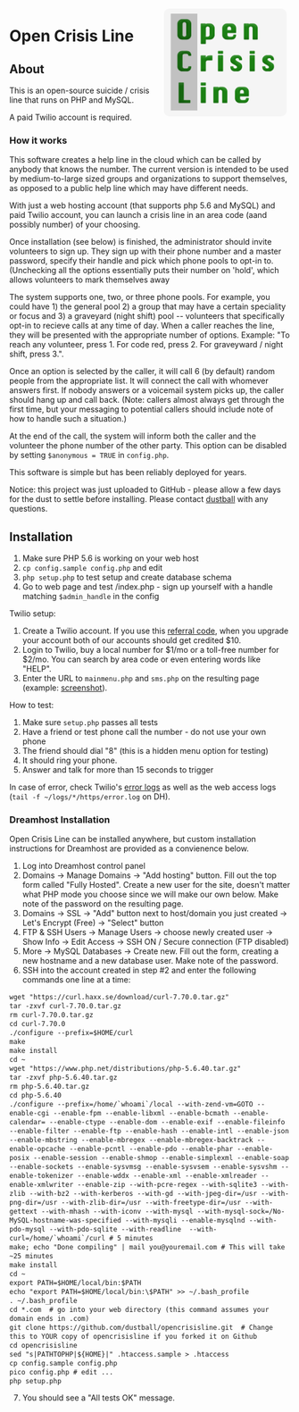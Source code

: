 <img align="right" src="ocl-logo.png" width="220" style="margin:7px; border-radius:10px" />

# Open Crisis Line

## About

This is an open-source suicide / crisis line that runs on PHP and MySQL.

A paid Twilio account is required.  

### How it works

This software creates a help line in the cloud which can be called by anybody that knows the number.  The current version is intended to be used by medium-to-large sized groups and organizations to support themselves, as opposed to a public help line which may have different needs.

With just a web hosting account (that supports php 5.6 and MySQL) and paid Twilio account, you can launch a crisis line in an area code (aand possibly number) of your choosing. 

Once installation (see below) is finished, the administrator should invite volunteers to sign up.  They sign up with their phone number and a master password, specify their handle and pick which phone pools to opt-in to. (Unchecking all the options essentially puts their number on 'hold', which allows volunteers to mark themselves away 

The system supports one, two, or three phone pools.  For example, you could have 1) the general pool 2) a group that may have a certain speciality or focus and 3) a graveyard (night shift) pool -- volunteers that specifically opt-in to recieve calls at any time of day.  When a caller reaches the line, they will be presented with the appropriate number of options.  Example: "To reach any volunteer, press 1. For code red, press 2.  For graveyward / night shift, press 3.".  

Once an option is selected by the caller, it will call 6 (by default) random people from the appropriate list.  It will connect the call with whomever answers first.  If nobody answers or a voicemail system picks up, the caller should hang up and call back.  (Note: callers almost always get through the first time, but your messaging to potential callers should include note of how to handle such a situation.)

At the end of the call, the system will inform both the caller and the volunteer the phone number of the other party.  This option can be disabled by setting `$anonymous = TRUE`  in `config.php`.  

This software is simple but has been reliably deployed for years.

Notice: this project was just uploaded to GitHub - please allow a few days for the dust to settle before installing.  Please contact [dustball](https://github.com/dustball) with any questions.

## Installation

1. Make sure PHP 5.6 is working on your web host
2. `cp config.sample config.php` and edit
3. `php setup.php` to test setup and create database schema 
4. Go to web page and test /index.php - sign up yourself with a handle matching `$admin_handle` in the config

Twilio setup:

1. Create a Twilio account. If you use this [referral code](https://www.twilio.com/referral/WU8oSC), when you upgrade your account both of our accounts should get credited $10.
1. Login to Twilio, buy a local number for $1/mo or a toll-free number for $2/mo.  You can search by area code or even entering words like "HELP".
2. Enter the URL to `mainmenu.php` and `sms.php` on the resulting page (example: [screenshot](https://i.imgur.com/0jy992M.png)).

How to test:

1. Make sure `setup.php` passes all tests 
2. Have a friend or test phone call the number - do not use your own phone 
3. The friend should dial "8" (this is a hidden menu option for testing)
4. It should ring your phone.  
5. Answer and talk for more than 15 seconds to trigger

In case of error, check Twilio's [error logs](https://www.twilio.com/console/debugger) as well as the web access logs (`tail -f ~/logs/*/https/error.log` on DH).

### Dreamhost Installation

Open Crisis Line can be installed anywhere, but custom installation instructions for Dreamhost are provided as a convienence below.

1. Log into Dreamhost control panel
2. Domains -> Manage Domains -> "Add hosting" button.  Fill out the top form called "Fully Hosted". Create a new user for the site, doesn't matter what PHP mode you choose since we will make our own below.  Make note of the password on the resulting page.
3. Domains -> SSL -> "Add" button next to host/domain you just created -> Let's Encrypt (Free) -> "Select" button
4. FTP & SSH Users -> Manage Users -> choose newly created user -> Show Info -> Edit Access -> SSH ON / Secure connection (FTP disabled)
5. More -> MySQL Databases -> Create new.  Fill out the form, creating a new hostname and a new database user.  Make note of the password.
6. SSH into the account created in step #2 and enter the following commands one line at a time:

```Shell
wget "https://curl.haxx.se/download/curl-7.70.0.tar.gz"
tar -zxvf curl-7.70.0.tar.gz 
rm curl-7.70.0.tar.gz 
cd curl-7.70.0
./configure --prefix=$HOME/curl  
make
make install
cd ~
wget "https://www.php.net/distributions/php-5.6.40.tar.gz"
tar -zxvf php-5.6.40.tar.gz
rm php-5.6.40.tar.gz
cd php-5.6.40
./configure --prefix=/home/`whoami`/local --with-zend-vm=GOTO --enable-cgi --enable-fpm --enable-libxml --enable-bcmath --enable-calendar= --enable-ctype --enable-dom --enable-exif --enable-fileinfo --enable-filter --enable-ftp --enable-hash --enable-intl --enable-json --enable-mbstring --enable-mbregex --enable-mbregex-backtrack --enable-opcache --enable-pcntl --enable-pdo --enable-phar --enable-posix --enable-session --enable-shmop --enable-simplexml --enable-soap --enable-sockets --enable-sysvmsg --enable-sysvsem --enable-sysvshm --enable-tokenizer --enable-wddx --enable-xml --enable-xmlreader --enable-xmlwriter --enable-zip --with-pcre-regex --with-sqlite3 --with-zlib --with-bz2 --with-kerberos --with-gd --with-jpeg-dir=/usr --with-png-dir=/usr --with-zlib-dir=/usr --with-freetype-dir=/usr --with-gettext --with-mhash --with-iconv --with-mysql --with-mysql-sock=/No-MySQL-hostname-was-specified --with-mysqli --enable-mysqlnd --with-pdo-mysql --with-pdo-sqlite --with-readline  --with-curl=/home/`whoami`/curl # 5 minutes
make; echo "Done compiling" | mail you@youremail.com # This will take ~25 minutes
make install
cd ~
export PATH=$HOME/local/bin:$PATH
echo "export PATH=$HOME/local/bin:\$PATH" >> ~/.bash_profile
. ~/.bash_profile
cd *.com  # go into your web directory (this command assumes your domain ends in .com)
git clone https://github.com/dustball/opencrisisline.git  # Change this to YOUR copy of opencrisisline if you forked it on Github
cd opencrisisline
sed "s|PATHTOPHP|${HOME}|" .htaccess.sample > .htaccess
cp config.sample config.php 
pico config.php # edit ...
php setup.php
```
    
7. You should see a "All tests OK" message.

